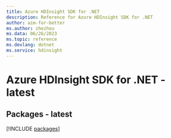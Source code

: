 ```yaml
---
title: Azure HDInsight SDK for .NET
description: Reference for Azure HDInsight SDK for .NET
author: aim-for-better
ms.author: zhezhou
ms.data: 06/26/2023
ms.topic: reference
ms.devlang: dotnet
ms.service: hdinsight
---
```

# Azure HDInsight SDK for .NET - latest
## Packages - latest
[!INCLUDE [packages](hdinsight-index.md)]